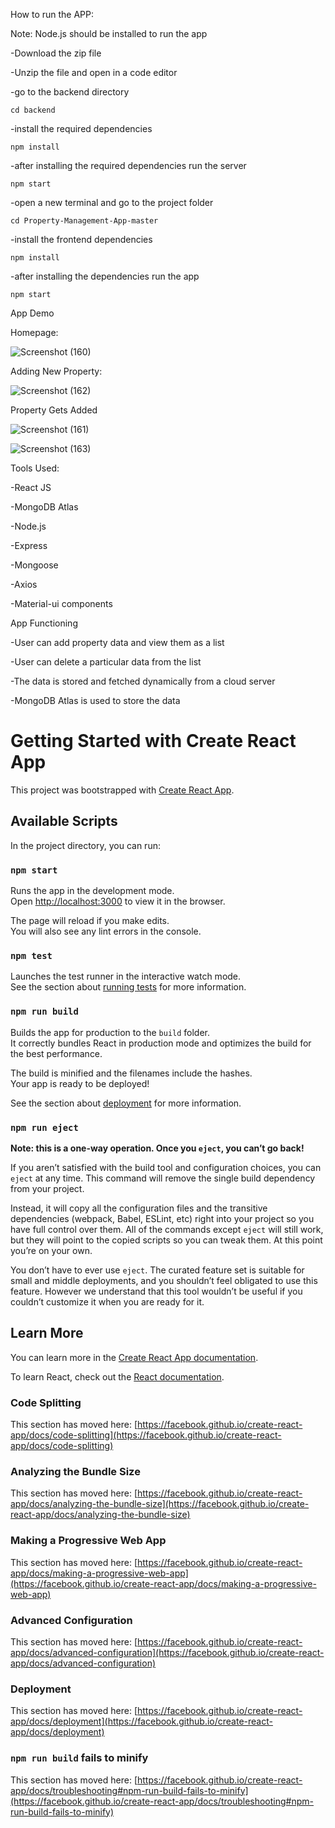 How to run the APP:

Note: Node.js should be installed to run the app

  -Download the zip file
  
  -Unzip the file and open in a code editor
  
  -go to the backend directory
  
    cd backend
  
  -install the required dependencies
  
    npm install
    
  -after installing the required dependencies run the server
  
    npm start
    
  -open a new terminal and go to the project folder
  
    cd Property-Management-App-master
  
  -install the frontend dependencies
    
    npm install
  
  -after installing the dependencies run the app
  
    npm start

App Demo

Homepage:

![Screenshot (160)](https://user-images.githubusercontent.com/87312638/129439396-cdb9ebac-6c19-4159-88aa-36a101d2df74.png)

Adding New Property:

![Screenshot (162)](https://user-images.githubusercontent.com/87312638/129439418-aec308bd-b8cc-4180-9864-56a6dbb40e0a.png)

Property Gets Added

![Screenshot (161)](https://user-images.githubusercontent.com/87312638/129439428-6108b5be-d936-48f1-80fa-aa4b7f3a8728.png)


![Screenshot (163)](https://user-images.githubusercontent.com/87312638/129439455-ea0a40fb-d41a-46b6-9fe4-5b6a4f0baa83.png)


Tools Used:

  -React JS
  
  -MongoDB Atlas
  
  -Node.js
  
  -Express
  
  -Mongoose
  
  -Axios
  
  -Material-ui components
  
 
App Functioning

  -User can add property data and view them as a list
  
  -User can delete a particular data from the list
  
  -The data is stored and fetched dynamically from a cloud server
  
  -MongoDB Atlas is used to store the data



# Getting Started with Create React App

This project was bootstrapped with [Create React App](https://github.com/facebook/create-react-app).

## Available Scripts

In the project directory, you can run:

### `npm start`

Runs the app in the development mode.\
Open [http://localhost:3000](http://localhost:3000) to view it in the browser.

The page will reload if you make edits.\
You will also see any lint errors in the console.

### `npm test`

Launches the test runner in the interactive watch mode.\
See the section about [running tests](https://facebook.github.io/create-react-app/docs/running-tests) for more information.

### `npm run build`

Builds the app for production to the `build` folder.\
It correctly bundles React in production mode and optimizes the build for the best performance.

The build is minified and the filenames include the hashes.\
Your app is ready to be deployed!

See the section about [deployment](https://facebook.github.io/create-react-app/docs/deployment) for more information.

### `npm run eject`

**Note: this is a one-way operation. Once you `eject`, you can’t go back!**

If you aren’t satisfied with the build tool and configuration choices, you can `eject` at any time. This command will remove the single build dependency from your project.

Instead, it will copy all the configuration files and the transitive dependencies (webpack, Babel, ESLint, etc) right into your project so you have full control over them. All of the commands except `eject` will still work, but they will point to the copied scripts so you can tweak them. At this point you’re on your own.

You don’t have to ever use `eject`. The curated feature set is suitable for small and middle deployments, and you shouldn’t feel obligated to use this feature. However we understand that this tool wouldn’t be useful if you couldn’t customize it when you are ready for it.

## Learn More

You can learn more in the [Create React App documentation](https://facebook.github.io/create-react-app/docs/getting-started).

To learn React, check out the [React documentation](https://reactjs.org/).

### Code Splitting

This section has moved here: [https://facebook.github.io/create-react-app/docs/code-splitting](https://facebook.github.io/create-react-app/docs/code-splitting)

### Analyzing the Bundle Size

This section has moved here: [https://facebook.github.io/create-react-app/docs/analyzing-the-bundle-size](https://facebook.github.io/create-react-app/docs/analyzing-the-bundle-size)

### Making a Progressive Web App

This section has moved here: [https://facebook.github.io/create-react-app/docs/making-a-progressive-web-app](https://facebook.github.io/create-react-app/docs/making-a-progressive-web-app)

### Advanced Configuration

This section has moved here: [https://facebook.github.io/create-react-app/docs/advanced-configuration](https://facebook.github.io/create-react-app/docs/advanced-configuration)

### Deployment

This section has moved here: [https://facebook.github.io/create-react-app/docs/deployment](https://facebook.github.io/create-react-app/docs/deployment)

### `npm run build` fails to minify

This section has moved here: [https://facebook.github.io/create-react-app/docs/troubleshooting#npm-run-build-fails-to-minify](https://facebook.github.io/create-react-app/docs/troubleshooting#npm-run-build-fails-to-minify)




